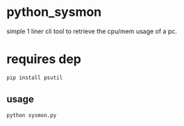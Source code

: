 # python_sysmon
simple 1 liner cli tool to retrieve the cpu/mem usage of a pc.
# requires dep
```bash
pip install psutil
```
## usage
```bash
python sysmon.py
```
